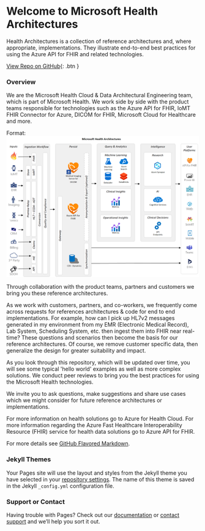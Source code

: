 # Welcome to Microsoft Health Architectures


Health Architectures is a collection of reference architectures and, where appropriate, implementations. They illustrate end-to-end best practices for using the Azure API for FHIR and related technologies.  
  


[View Repo on GitHub](https://github.com/microsoft/health-architectures){: .btn }

### Overview 

We are the Microsoft Health Cloud & Data Architectural Engineering team, which is part of Microsoft Health. We work side by side with the product teams responsible for technologies such as the Azure API for FHIR, IoMT FHIR Connector for Azure, DICOM for FHIR, Microsoft Cloud for Healthcare and more. 



Format: ![Alt Text](https://raw.githubusercontent.com/daemel/site/master/assets/images/Architecture-Customer-Ready.png)

Through collaboration with the product teams, partners and customers we bring you these reference architectures.

As we work with customers, partners, and co-workers, we frequently come across requests for references architectures & code for end to end implementations. For example, how can I pick up HL7v2 messages generated in my environment from my EMR (Electronic Medical Record), Lab System, Scheduling System, etc. then ingest them into FHIR near real-time? These questions and scenarios then become the basis for our reference architectures. Of course, we remove customer specific data, then generalize the design for greater suitability and impact.

As you look through this repository, which will be updated over time, you will see some typical 'hello world' examples as well as more complex solutions. We conduct peer reviews to bring you the best practices for using the Microsoft Health technologies.

We invite you to ask questions, make suggestions and share use cases which we might consider for future reference architectures or implementations.

For more information on health solutions go to Azure for Health Cloud. For more information regarding the Azure Fast Healthcare Interoperability Resource (FHIR) service for health data solutions go to Azure API for FHIR.


For more details see [GitHub Flavored Markdown](https://guides.github.com/features/mastering-markdown/).

### Jekyll Themes

Your Pages site will use the layout and styles from the Jekyll theme you have selected in your [repository settings](https://github.com/pmarsceill/test-jtd/settings). The name of this theme is saved in the Jekyll `_config.yml` configuration file.

### Support or Contact

Having trouble with Pages? Check out our [documentation](https://help.github.com/categories/github-pages-basics/) or [contact support](https://github.com/contact) and we’ll help you sort it out.
